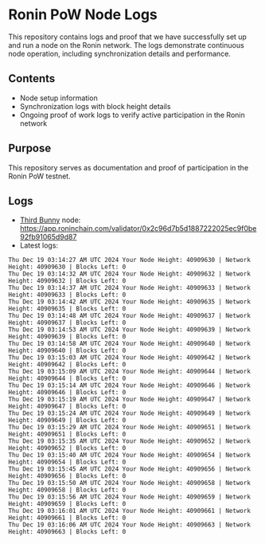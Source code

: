 # Ronin PoW Node Logs

This repository contains logs and proof that we have successfully set up and run a node on the Ronin network. The logs demonstrate continuous node operation, including synchronization details and performance.

## Contents

- Node setup information
- Synchronization logs with block height details
- Ongoing proof of work logs to verify active participation in the Ronin network

## Purpose

This repository serves as documentation and proof of participation in the Ronin PoW testnet.

## Logs

- [Third Bunny](https://thirdbunny.xyz/) node: https://app.roninchain.com/validator/0x2c96d7b5d1887222025ec9f0be92fb91065d9d87
- Latest logs:
```
Thu Dec 19 03:14:27 AM UTC 2024 Your Node Height: 40909630 | Network Height: 40909630 | Blocks Left: 0
Thu Dec 19 03:14:32 AM UTC 2024 Your Node Height: 40909632 | Network Height: 40909632 | Blocks Left: 0
Thu Dec 19 03:14:37 AM UTC 2024 Your Node Height: 40909633 | Network Height: 40909633 | Blocks Left: 0
Thu Dec 19 03:14:42 AM UTC 2024 Your Node Height: 40909635 | Network Height: 40909635 | Blocks Left: 0
Thu Dec 19 03:14:48 AM UTC 2024 Your Node Height: 40909637 | Network Height: 40909637 | Blocks Left: 0
Thu Dec 19 03:14:53 AM UTC 2024 Your Node Height: 40909639 | Network Height: 40909639 | Blocks Left: 0
Thu Dec 19 03:14:58 AM UTC 2024 Your Node Height: 40909640 | Network Height: 40909640 | Blocks Left: 0
Thu Dec 19 03:15:03 AM UTC 2024 Your Node Height: 40909642 | Network Height: 40909642 | Blocks Left: 0
Thu Dec 19 03:15:09 AM UTC 2024 Your Node Height: 40909644 | Network Height: 40909644 | Blocks Left: 0
Thu Dec 19 03:15:14 AM UTC 2024 Your Node Height: 40909646 | Network Height: 40909646 | Blocks Left: 0
Thu Dec 19 03:15:19 AM UTC 2024 Your Node Height: 40909647 | Network Height: 40909647 | Blocks Left: 0
Thu Dec 19 03:15:24 AM UTC 2024 Your Node Height: 40909649 | Network Height: 40909649 | Blocks Left: 0
Thu Dec 19 03:15:29 AM UTC 2024 Your Node Height: 40909651 | Network Height: 40909651 | Blocks Left: 0
Thu Dec 19 03:15:35 AM UTC 2024 Your Node Height: 40909652 | Network Height: 40909652 | Blocks Left: 0
Thu Dec 19 03:15:40 AM UTC 2024 Your Node Height: 40909654 | Network Height: 40909654 | Blocks Left: 0
Thu Dec 19 03:15:45 AM UTC 2024 Your Node Height: 40909656 | Network Height: 40909656 | Blocks Left: 0
Thu Dec 19 03:15:50 AM UTC 2024 Your Node Height: 40909658 | Network Height: 40909658 | Blocks Left: 0
Thu Dec 19 03:15:56 AM UTC 2024 Your Node Height: 40909659 | Network Height: 40909659 | Blocks Left: 0
Thu Dec 19 03:16:01 AM UTC 2024 Your Node Height: 40909661 | Network Height: 40909661 | Blocks Left: 0
Thu Dec 19 03:16:06 AM UTC 2024 Your Node Height: 40909663 | Network Height: 40909663 | Blocks Left: 0
```
